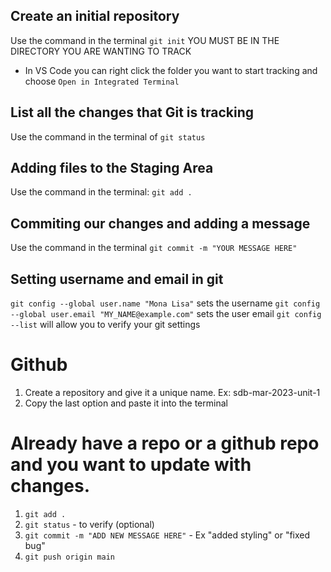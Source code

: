 ## Create an initial repository

Use the command in the terminal `git init` YOU MUST BE IN THE DIRECTORY YOU ARE WANTING TO TRACK

- In VS Code you can right click the folder you want to start tracking and choose `Open in Integrated Terminal`

## List all the changes that Git is tracking

Use the command in the terminal of `git status`

## Adding files to the Staging Area

Use the command in the terminal: `git add .`

## Commiting our changes and adding a message

Use the command in the terminal `git commit -m "YOUR MESSAGE HERE"`

## Setting username and email in git

`git config --global user.name "Mona Lisa"` sets the username
`git config --global user.email "MY_NAME@example.com"` sets the user email
`git config --list` will allow you to verify your git settings

# Github

1. Create a repository and give it a unique name. Ex: sdb-mar-2023-unit-1
2. Copy the last option and paste it into the terminal

# Already have a repo or a github repo and you want to update with changes.

1. `git add .`
2. `git status` - to verify (optional)
3. `git commit -m "ADD NEW MESSAGE HERE"` - Ex "added styling" or "fixed bug"
4. `git push origin main`
